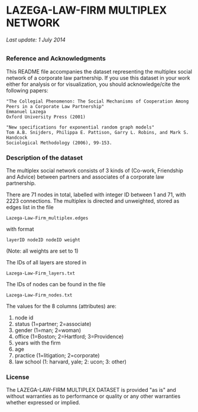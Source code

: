 

# LAZEGA-LAW-FIRM MULTIPLEX NETWORK

###### Last update: 1 July 2014

### Reference and Acknowledgments

This README file accompanies the dataset representing the multiplex social network of a corporate law partnership.
If you use this dataset in your work either for analysis or for visualization, you should acknowledge/cite the following papers:
	
	"The Collegial Phenomenon: The Social Mechanisms of Cooperation Among Peers in a Corporate Law Partnership"
	Emmanuel Lazega
	Oxford University Press (2001)

	"New specifications for exponential random graph models"
	Tom A.B. Snijders, Philippa E. Pattison, Garry L. Robins, and Mark S. Handcock
	Sociological Methodology (2006), 99-153.


### Description of the dataset

The multiplex social network consists of 3 kinds of (Co-work, Friendship and Advice) between partners and associates of a corporate law partnership.

There are 71 nodes in total, labelled with integer ID between 1 and 71, with 2223 connections.
The multiplex is directed and unweighted, stored as edges list in the file
    
    Lazega-Law-Firm_multiplex.edges

with format

    layerID nodeID nodeID weight

(Note: all weights are set to 1)

The IDs of all layers are stored in 

    Lazega-Law-Firm_layers.txt

The IDs of nodes can be found in the file

    Lazega-Law-Firm_nodes.txt

The values for the 8 columns (attributes) are:

1. node id
2. status (1=partner; 2=associate)
3. gender (1=man; 2=woman)
4. office (1=Boston; 2=Hartford; 3=Providence)
5. years with the firm
6. age
7. practice (1=litigation; 2=corporate)
8. law school (1: harvard, yale; 2: ucon; 3: other) 


### License

The LAZEGA-LAW-FIRM MULTIPLEX DATASET is provided "as is" and without warranties as to performance or quality or any other warranties whether expressed or implied. 


